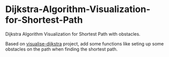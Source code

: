 # Dijkstra-Algorithm-Visualization-for-Shortest-Path
Dijkstra Algorithm Visualization for Shortest Path with obstacles.

Based on [visualise-dijkstra](https://github.com/tanxh33/visualise-dijkstra) project, add some functions like seting up some obstacles on the path when finding the shortest path.
